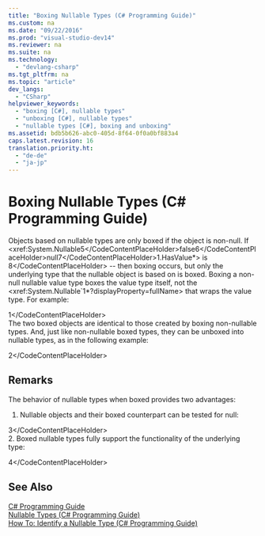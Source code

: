 ```yaml
---
title: "Boxing Nullable Types (C# Programming Guide)"
ms.custom: na
ms.date: "09/22/2016"
ms.prod: "visual-studio-dev14"
ms.reviewer: na
ms.suite: na
ms.technology: 
  - "devlang-csharp"
ms.tgt_pltfrm: na
ms.topic: "article"
dev_langs: 
  - "CSharp"
helpviewer_keywords: 
  - "boxing [C#], nullable types"
  - "unboxing [C#], nullable types"
  - "nullable types [C#], boxing and unboxing"
ms.assetid: bdb5b626-abc0-405d-8f64-0f0a0bf883a4
caps.latest.revision: 16
translation.priority.ht: 
  - "de-de"
  - "ja-jp"
---
```

# Boxing Nullable Types (C# Programming Guide)
Objects based on nullable types are only boxed if the object is non-null. If <xref:System.Nullable<CodeContentPlaceHolder>5\</CodeContentPlaceHolder>false<CodeContentPlaceHolder>6\</CodeContentPlaceHolder>null<CodeContentPlaceHolder>7\</CodeContentPlaceHolder>1.HasValue*> is <CodeContentPlaceHolder>8\</CodeContentPlaceHolder> -- then boxing occurs, but only the underlying type that the nullable object is based on is boxed. Boxing a non-null nullable value type boxes the value type itself, not the \<xref:System.Nullable`1*?displayProperty=fullName> that wraps the value type. For example:  
  
<CodeContentPlaceHolder>1\</CodeContentPlaceHolder>  
 The two boxed objects are identical to those created by boxing non-nullable types. And, just like non-nullable boxed types, they can be unboxed into nullable types, as in the following example:  
  
<CodeContentPlaceHolder>2\</CodeContentPlaceHolder>  
## Remarks  
 The behavior of nullable types when boxed provides two advantages:  
  
1.  Nullable objects and their boxed counterpart can be tested for null:  
  
<CodeContentPlaceHolder>3\</CodeContentPlaceHolder>  
2.  Boxed nullable types fully support the functionality of the underlying type:  
  
<CodeContentPlaceHolder>4\</CodeContentPlaceHolder>  
## See Also  
 [C# Programming Guide](../vs140/csharp-programming-guide.md)   
 [Nullable Types (C# Programming Guide)](../vs140/nullable-types--csharp-programming-guide-.md)   
 [How To: Identify a Nullable Type (C# Programming Guide)](../vs140/how-to--identify-a-nullable-type--csharp-programming-guide-.md)
